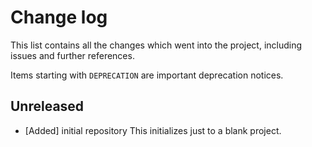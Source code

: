 # Change log

This list contains all the changes which went into the project, including issues
and further references.

Items starting with `DEPRECATION` are important deprecation notices.

## Unreleased

- [Added] initial repository
    This initializes just to a blank project.
